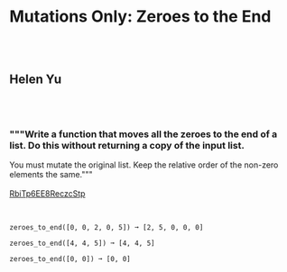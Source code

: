 # Mutations Only: Zeroes to the End
<br><br>
## Helen Yu
<br><br>
### """Write a function that moves all the zeroes to the end of a list.  Do this without returning a copy of the input list.
You must mutate the original list.
Keep the relative order of the non-zero elements the same."""
<br><br>
[RbiTp6EE8ReczcStp](https://edabit.com/challenge/RbiTp6EE8ReczcStp)
<br><br>
```zeroes_to_end([1, 2, 0, 0, 4, 0, 5]) ➞ [1, 2, 4, 5, 0, 0, 0]

zeroes_to_end([0, 0, 2, 0, 5]) ➞ [2, 5, 0, 0, 0]

zeroes_to_end([4, 4, 5]) ➞ [4, 4, 5]

zeroes_to_end([0, 0]) ➞ [0, 0]
```

<br><br>
